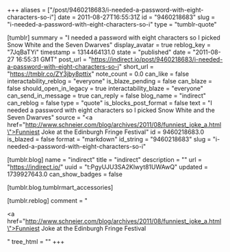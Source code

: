 +++
aliases = ["/post/9460218683/i-needed-a-password-with-eight-characters-so-i"]
date = 2011-08-27T16:55:31Z
id = "9460218683"
slug = "i-needed-a-password-with-eight-characters-so-i"
type = "tumblr-quote"

[tumblr]
summary = "I needed a password with eight characters so I picked Snow White and the Seven Dwarves"
display_avatar = true
reblog_key = "7JqBaTYi"
timestamp = 1314464131.0
state = "published"
date = "2011-08-27 16:55:31 GMT"
post_url = "https://indirect.io/post/9460218683/i-needed-a-password-with-eight-characters-so-i"
short_url = "https://tmblr.co/ZY3jby8pttix"
note_count = 0.0
can_like = false
interactability_reblog = "everyone"
is_blaze_pending = false
can_blaze = false
should_open_in_legacy = true
interactability_blaze = "everyone"
can_send_in_message = true
can_reply = false
blog_name = "indirect"
can_reblog = false
type = "quote"
is_blocks_post_format = false
text = "I needed a password with eight characters so I picked Snow White and the Seven Dwarves"
source = "<a href=\"http://www.schneier.com/blog/archives/2011/08/funniest_joke_a.html\">Funniest Joke at the Edinburgh Fringe Festival</a>"
id = 9460218683.0
is_blazed = false
format = "markdown"
id_string = "9460218683"
slug = "i-needed-a-password-with-eight-characters-so-i"

[tumblr.blog]
name = "indirect"
title = "indirect"
description = ""
url = "https://indirect.io/"
uuid = "t:PgyUJU3SA2Klwyt81UWAwQ"
updated = 1739927643.0
can_show_badges = false

[tumblr.blog.tumblrmart_accessories]

[tumblr.reblog]
comment = "<p><a href=\"http://www.schneier.com/blog/archives/2011/08/funniest_joke_a.html\">Funniest Joke at the Edinburgh Fringe Festival</a></p>"
tree_html = ""
+++
